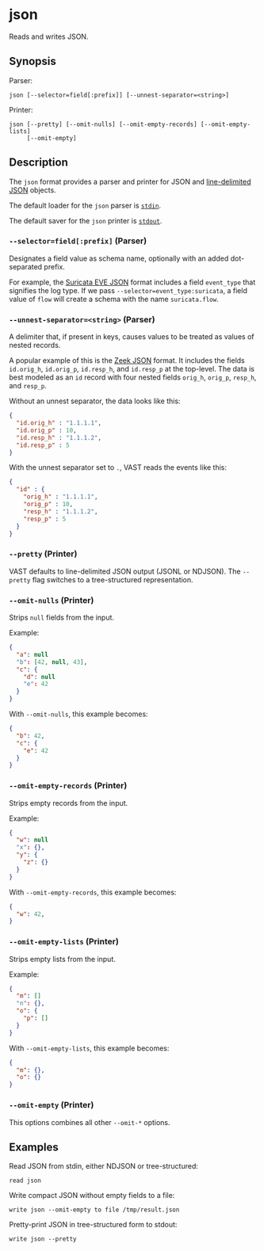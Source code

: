 # json

Reads and writes JSON.

## Synopsis

Parser:

```
json [--selector=field[:prefix]] [--unnest-separator=<string>]
```

Printer:

```
json [--pretty] [--omit-nulls] [--omit-empty-records] [--omit-empty-lists]
     [--omit-empty]
```

## Description

The `json` format provides a parser and printer for JSON and [line-delimited
JSON](https://en.wikipedia.org/wiki/JSON_streaming#Line-delimited_JSON) objects.

The default loader for the `json` parser is [`stdin`](../connectors/stdin.md).

The default saver for the `json` printer is [`stdout`](../connectors/stdout.md).

### `--selector=field[:prefix]` (Parser)

Designates a field value as schema name, optionally with an added dot-separated
prefix.

For example, the [Suricata EVE JSON](suricata.md) format includes a field
`event_type` that signifies the log type. If we pass
`--selector=event_type:suricata`, a field value of `flow` will create a schema
with the name `suricata.flow`.

### `--unnest-separator=<string>` (Parser)

A delimiter that, if present in keys, causes values to be treated as values of nested records.

A popular example of this is the [Zeek JSON](zeek-json.md) format. It includes
the fields `id.orig_h`, `id.orig_p`, `id.resp_h`, and `id.resp_p` at the
top-level. The data is best modeled as an `id` record with four nested fields
`orig_h`, `orig_p`, `resp_h`, and `resp_p`.

Without an unnest separator, the data looks like this:

```json
{
  "id.orig_h" : "1.1.1.1",
  "id.orig_p" : 10,
  "id.resp_h" : "1.1.1.2",
  "id.resp_p" : 5
}
```

With the unnest separator set to `.`, VAST reads the events like this:

```json
{
  "id" : {
    "orig_h" : "1.1.1.1",
    "orig_p" : 10,
    "resp_h" : "1.1.1.2",
    "resp_p" : 5
  }
}
```

### `--pretty` (Printer)

VAST defaults to line-delimited JSON output (JSONL or NDJSON). The `--pretty`
flag switches to a tree-structured representation.

### `--omit-nulls` (Printer)

Strips `null` fields from the input.

Example:

```json
{
  "a": null
  "b": [42, null, 43],
  "c": {
    "d": null
    "e": 42
  }
}
```

With `--omit-nulls`, this example becomes:

```json
{
  "b": 42,
  "c": {
    "e": 42
  }
}
```

### `--omit-empty-records` (Printer)

Strips empty records from the input.

Example:

```json
{
  "w": null
  "x": {},
  "y": {
    "z": {}
  }
}
```

With `--omit-empty-records`, this example becomes:

```json
{
  "w": 42,
}
```

### `--omit-empty-lists` (Printer)

Strips empty lists from the input.

Example:

```json
{
  "m": []
  "n": {},
  "o": {
    "p": []
  }
}
```

With `--omit-empty-lists`, this example becomes:

```json
{
  "m": {},
  "o": {}
}
```

### `--omit-empty` (Printer)

This options combines all other `--omit-*` options.

## Examples

Read JSON from stdin, either NDJSON or tree-structured:

```
read json
```

Write compact JSON without empty fields to a file:

```
write json --omit-empty to file /tmp/result.json
```

Pretty-print JSON in tree-structured form to stdout:

```
write json --pretty
```
